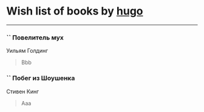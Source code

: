 # Wish list of books by [hugo](https://plus.google.com/u/0/105063533945004840111/)
---

### `` Повелитель мух
Уильям Голдинг
> Bbb

### `` Побег из Шоушенка
Стивен Кинг
> Aaa

